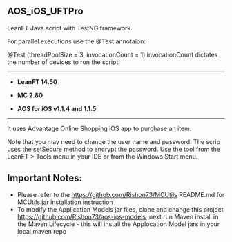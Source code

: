 
## AOS_iOS_UFTPro

LeanFT Java script with TestNG framework.

For parallel executions use the @Test annotaion:

@Test (threadPoolSize = 3, invocationCount = 1) invocationCount dictates the number of devices to run the script.

---------------

* **LeanFT 14.50**

* **MC 2.80**

* **AOS for iOS v1.1.4 and 1.1.5**

---------------

It uses Advantage Online Shopping iOS app to purchase an item.

Note that you may need to change the user name and password. The scrip uses the setSecure method to encrypt the password. Use the tool from the LeanFT > Tools menu in your IDE or from the Windows Start menu.

Important Notes:
---------------
* Please refer to the https://github.com/Rishon73/MCUtils README.md for MCUtils.jar installation instruction
* To modify the Application Models jar files, clone and change this project https://github.com/Rishon73/aos-ios-models, next run  Maven install in the Maven Lifecycle - this will install the Applocation Model jars in your local maven repo

